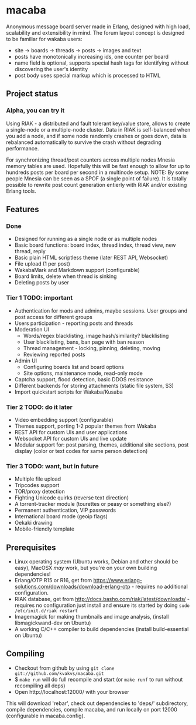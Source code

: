 # macaba

Anonymous message board server made in Erlang, designed with high load,
scalability and extensibility in mind. The forum layout concept is designed to
be familiar for wakaba users:

*   site &rarr; boards &rarr; threads &rarr; posts &rarr; images and text
*   posts have monotonically increasing ids, one counter per board
*   name field is optional, supports special hash tags for identifying without
    discovering the user's identity
*   post body uses special markup which is processed to HTML

## Project status

### Alpha, you can try it

Using RIAK - a distributed and fault tolerant key/value store, allows to create
a single-node or a multiple-node cluster. Data in RIAK is self-balanced when
you add a node, and if some node randomly crashes or goes down, data is
rebalanced automatically to survive the crash without degrading performance.

For synchronizing thread/post counters across multiple nodes Mnesia memory
tables are used. Hopefully this will be fast enough to allow for up to hundreds
posts per board per second in a multinode setup. NOTE: By some people Mnesia
can be seen as a SPOF (a single point of failure). It is totally possible to
rewrite post count generation entierly with RIAK and/or existing Erlang tools.

## Features

### Done

*   Designed for running as a single node or as multiple nodes
*   Basic board functions: board index, thread index, thread view, new thread,
    reply
*   Basic plain HTML scriptless theme (later REST API, Websocket)
*   File upload (1 per post)
*   WakabaMark and Markdown support (configurable)
*   Board limits, delete when thread is sinking
*   Deleting posts by user

### Tier 1 TODO: important

*   Authentication for mods and admins, maybe sessions. User groups and post
    access for different groups
*   Users participation - reporting posts and threads
*   Moderation UI
    *   Words/regex blacklisting, image hash/similarity? blacklisting
    *   User blacklisting, bans, ban page with ban reason
    *   Thread management - locking, pinning, deleting, moving
    *   Reviewing reported posts
*   Admin UI
    *   Configuring boards list and board options
    *   Site options, maintenance mode, read-only mode
*   Captcha support, flood detection, basic DDOS resistance
*   Different backends for storing attachments (static file system, S3)
*   Import quickstart scripts for Wakaba/Kusaba

### Tier 2 TODO: do it later

*   Video embedding support (configurable)
*   Themes support, porting 1-2 popular themes from Wakaba
*   REST API for custom UIs and user applications
*   Websocket API for custom UIs and live update
*   Modular support for: post parsing, themes, additional site sections, post
    display (color or text codes for same person detection)

### Tier 3 TODO: want, but in future

*   Multiple file upload
*   Tripcodes support
*   TOR/proxy detection
*   Fighting Unicode quirks (reverse text direction)
*   A torrent-tracker module (tourettes or peasy or something else?)
*   Permanent authentication, VIP passwords
*   International board mode (geoip flags)
*   Oekaki drawing
*   Mobile-friendly template

## Prerequisites

*  Linux operating system (Ubuntu works, Debian and other should be easy),
   MacOSX _may_ work, but you're on your own building dependencies!
*  Erlang/OTP R15 or R16, get from
   https://www.erlang-solutions.com/downloads/download-erlang-otp - requires no
   additional configuration.
*  RIAK database, get from http://docs.basho.com/riak/latest/downloads/ -
   requires no configuration just install and ensure its started by doing
   `sudo /etc/init.d/riak restart`
*  Imagemagick for making thumbnails and image analysis, (install
   libmagickwand-dev on Ubuntu)
*  A working C/C++ compiler to build dependencies (install build-essential on
   Ubuntu)

## Compiling

*   Checkout from github by using `git clone git://github.com/kvakvs/macaba.git`
*   $ `make run` will do full recompile and start (or `make runf` to run without
    recompiling all deps)
*   Open http://localhost:12000/ with your browser

This will download 'rebar', check out dependencies to 'deps/' subdirectory,
compile dependencies, compile macaba, and run locally on port 12000
(configurable in macaba.config).
